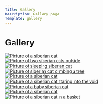 ```yaml
---
Title: Gallery
Description: Gallery page
Template: gallery
---
```


Gallery
==========

<div class="tech-box galbox1">
    <a href="%base_url%/image/elton2.jpg">
        <picture>
            <source media="(min-width: 750px)" srcset="%base_url%/image/elton2.jpg&w=300&h=300&crop-to-fit">
            <source media="(min-width: 425px)" srcset="%base_url%/image/elton2.jpg&w=400&h=400&crop-to-fit">
            <source media="(min-width: 325px)" srcset="%base_url%/image/elton2.jpg&w=300&h=300&crop-to-fit">
            <img src="%base_url%/image/elton2.jpg&w=200&h=200&crop-to-fit" alt="Picture of a siberian cat">
        </picture>
    </a>
</div>

<div class="tech-box galbox2">
    <a href="%base_url%/image/together.jpg">
        <picture>
            <source media="(min-width: 750px)" srcset="%base_url%/image/together.jpg&w=300&h=300&crop-to-fit">
            <source media="(min-width: 425px)" srcset="%base_url%/image/together.jpg&w=400&h=400&crop-to-fit">
            <source media="(min-width: 325px)" srcset="%base_url%/image/together.jpg&w=300&h=300&crop-to-fit">
            <img src="%base_url%/image/together.jpg&w=200&h=200&crop-to-fit" alt="Picture of two siberian cats outside">
        </picture>
    </a>
</div>

<div class="tech-box galbox3">
    <a href="%base_url%/image/elton-sleeping.jpg">
        <picture>
            <source media="(min-width: 750px)" srcset="%base_url%/image/elton-sleeping.jpg&w=300&h=300&crop-to-fit">
            <source media="(min-width: 425px)" srcset="%base_url%/image/elton-sleeping.jpg&w=400&h=400&crop-to-fit">
            <source media="(min-width: 325px)" srcset="%base_url%/image/elton-sleeping.jpg&w=300&h=300&crop-to-fit">
            <img src="%base_url%/image/elton-sleeping.jpg&w=200&h=200&crop-to-fit" alt="Picture of sleeping siberian cat">
        </picture>
    </a>
</div>

<div class="tech-box galbox4">
    <a href="%base_url%/image/elton-outside.jpg">
        <picture>
            <source media="(min-width: 750px)" srcset="%base_url%/image/elton-outside.jpg&w=300&h=300&crop-to-fit">
            <source media="(min-width: 425px)" srcset="%base_url%/image/elton-outside.jpg&w=400&h=400&crop-to-fit">
            <source media="(min-width: 325px)" srcset="%base_url%/image/elton-outside.jpg&w=300&h=300&crop-to-fit">
            <img src="%base_url%/image/elton-outside.jpg&w=200&h=200&crop-to-fit" alt="Picture of siberian cat climbing a tree">
        </picture>
    </a>
</div>

<div class="tech-box galbox5">
    <a href="%base_url%/image/gizmo-sup.jpg">
        <picture>
            <source media="(min-width: 750px)" srcset="%base_url%/image/gizmo-sup.jpg&w=300&h=300&crop-to-fit">
            <source media="(min-width: 425px)" srcset="%base_url%/image/gizmo-sup.jpg&w=400&h=400&crop-to-fit">
            <source media="(min-width: 325px)" srcset="%base_url%/image/gizmo-sup.jpg&w=300&h=300&crop-to-fit">
            <img src="%base_url%/image/gizmo-sup.jpg&w=200&h=200&crop-to-fit" alt="Picture of a siberian cat">
        </picture>
    </a>
</div>

<div class="tech-box galbox6">
    <a href="%base_url%/image/gizmo-outside.jpg">
        <picture>
            <source media="(min-width: 750px)" srcset="%base_url%/image/gizmo-outside.jpg&w=300&h=300&crop-to-fit">
            <source media="(min-width: 425px)" srcset="%base_url%/image/gizmo-outside.jpg&w=400&h=400&crop-to-fit">
            <source media="(min-width: 325px)" srcset="%base_url%/image/gizmo-outside.jpg&w=300&h=300&crop-to-fit">
            <img src="%base_url%/image/gizmo-outside.jpg&w=200&h=200&crop-to-fit" alt="Picture of a siberian cat staring into the void">
        </picture>
    </a>
</div>

<div class="tech-box galbox7">
    <a href="%base_url%/image/gizmo-little.jpg">
        <picture>
            <source media="(min-width: 750px)" srcset="%base_url%/image/gizmo-little.jpg&w=300&h=300&crop-to-fit">
            <source media="(min-width: 425px)" srcset="%base_url%/image/gizmo-little.jpg&w=400&h=400&crop-to-fit">
            <source media="(min-width: 325px)" srcset="%base_url%/image/gizmo-little.jpg&w=300&h=300&crop-to-fit">
            <img src="%base_url%/image/gizmo-little.jpg&w=200&h=200&crop-to-fit" alt="Picture of a baby siberian cat">
        </picture>
    </a>
</div>

<div class="tech-box galbox8">
    <a href="%base_url%/image/elton.jpg">
        <picture>
            <source media="(min-width: 750px)" srcset="%base_url%/image/elton.jpg&w=300&h=300&crop-to-fit">
            <source media="(min-width: 425px)" srcset="%base_url%/image/elton.jpg&w=400&h=400&crop-to-fit">
            <source media="(min-width: 325px)" srcset="%base_url%/image/elton.jpg&w=300&h=300&crop-to-fit">
            <img src="%base_url%/image/elton.jpg&w=200&h=200&crop-to-fit" alt="Picture of a siberian cat">
        </picture>
    </a>
</div>

<div class="tech-box galbox9">
    <a href="%base_url%/image/gizmo-box.jpg">
        <picture>
            <source media="(min-width: 750px)" srcset="%base_url%/image/gizmo-box.jpg&w=300&h=300&crop-to-fit">
            <source media="(min-width: 425px)" srcset="%base_url%/image/gizmo-box.jpg&w=400&h=400&crop-to-fit">
            <source media="(min-width: 325px)" srcset="%base_url%/image/gizmo-box.jpg&w=300&h=300&crop-to-fit">
            <img src="%base_url%/image/gizmo-box.jpg&w=200&h=200&crop-to-fit" alt="Picture of a siberian cat in a basket">
        </picture>
    </a>
</div>
